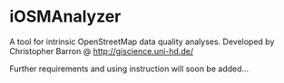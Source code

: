 iOSMAnalyzer
============

A tool for intrinsic OpenStreetMap data quality analyses.
Developed by Christopher Barron @ http://giscience.uni-hd.de/

Further requirements and using instruction will soon be added...
